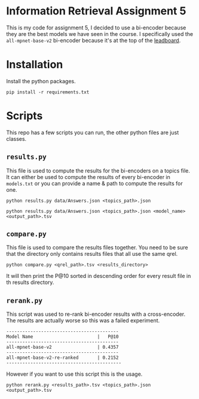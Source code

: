 # Information Retrieval Assignment 5
This is my code for assignment 5, I decided to use a bi-encoder because they are the best models we have seen in the course. I specifically used the `all-mpnet-base-v2` bi-encoder because it's at the top of the [leadboard](https://sbert.net/docs/sentence_transformer/pretrained_models.html#original-models).

# Installation
Install the python packages.
```
pip install -r requirements.txt
```
# Scripts
This repo has a few scripts you can run, the other python files are just classes.

## `results.py`
This file is used to compute the results for the bi-encoders on a topics file.
It can either be used to compute the results of every bi-encoder in `models.txt`
or you can provide a name & path to compute the results for one.

```
python results.py data/Answers.json <topics_path>.json
```
```
python results.py data/Answers.json <topics_path>.json <model_name> <output_path>.tsv
```

## `compare.py`
This file is used to compare the results files together. You need to be sure that the directory only contains results files that all use the same qrel.
```
python compare.py <qrel_path>.tsv <results_directory>
```
It will then print the P@10 sorted in descending order for every result file in th results directory.

## `rerank.py`

This script was used to re-rank bi-encoder results with a cross-encoder. The results are actually worse so this was a failed experiment.
```
------------------------------------------
Model Name                        |   P@10
------------------------------------------
all-mpnet-base-v2                 | 0.4357
------------------------------------------
all-mpnet-base-v2-re-ranked       | 0.2152
-------------------------------------------
```
However if you want to use this script this is the usage.
```
python rerank.py <results_path>.tsv <topics_path>.json <output_path>.tsv
```